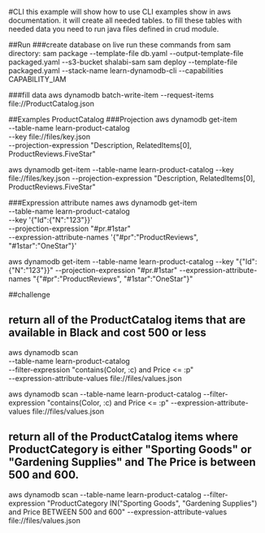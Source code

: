 #CLI
this example will show how to use CLI examples show in aws documentation. it will create all needed tables.
to fill these tables with needed data you need to run java files defined in crud module.

##Run 
###create database on live
run these commands from sam directory:
sam package --template-file db.yaml --output-template-file packaged.yaml --s3-bucket shalabi-sam 
sam deploy --template-file packaged.yaml --stack-name learn-dynamodb-cli --capabilities CAPABILITY_IAM

###fill data
aws dynamodb batch-write-item --request-items file://ProductCatalog.json

##Examples ProductCatalog
###Projection
aws dynamodb get-item \
    --table-name learn-product-catalog \
    --key file://files/key.json \
    --projection-expression "Description, RelatedItems[0], ProductReviews.FiveStar"

aws dynamodb get-item --table-name learn-product-catalog --key file://files/key.json --projection-expression "Description, RelatedItems[0], ProductReviews.FiveStar"
 
 ###Expression attribute names
 aws dynamodb get-item \
     --table-name learn-product-catalog \
     --key '{"Id":{"N":"123"}}' \
     --projection-expression "#pr.#1star"  \
     --expression-attribute-names '{"#pr":"ProductReviews", "#1star":"OneStar"}'
     
     
aws dynamodb  get-item --table-name learn-product-catalog --key "{\"Id\":{\"N\":\"123\"}}" --projection-expression "#pr.#1star" --expression-attribute-names "{\"#pr\":\"ProductReviews\", \"#1star\":\"OneStar\"}"


##challenge
## return all of the ProductCatalog items that are available in Black and cost 500 or less
aws dynamodb scan \
    --table-name learn-product-catalog \
    --filter-expression "contains(Color, :c) and Price <= :p" \
    --expression-attribute-values file://files/values.json
    
aws dynamodb scan --table-name learn-product-catalog --filter-expression "contains(Color, :c) and Price <= :p" --expression-attribute-values file://files/values.json

## return all of the ProductCatalog items where ProductCategory is either "Sporting Goods" or "Gardening Supplies" and The Price is between 500 and 600.
aws dynamodb scan --table-name learn-product-catalog --filter-expression "ProductCategory IN(\"Sporting Goods\", \"Gardening Supplies\") and Price BETWEEN 500 and 600" 
--expression-attribute-values file://files/values.json
